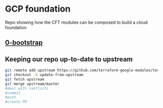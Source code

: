 # GCP foundation
Repo showing how the CFT modules can be composed to build a cloud foundation

## [0-bootstrap](./0-bootstrap/README.md)

## Keeping our repo up-to-date to upstream

```bash
git remote add upstream https://github.com/terraform-google-modules/terraform-example-foundation
git checkout -b update-from-upstream
git fetch upstream
git merge upstream/master
#deal with conflicts
#commit
#push
#create PR
```
